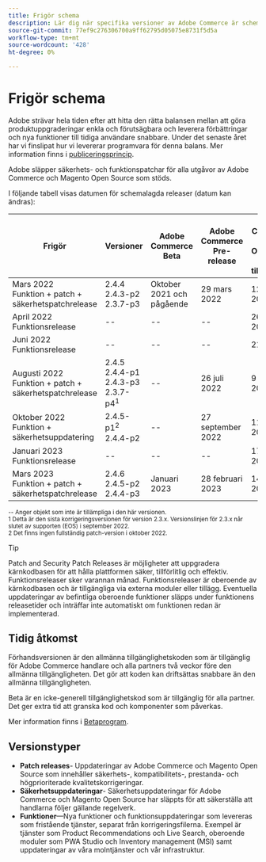 ```yaml
---
title: Frigör schema
description: Lär dig när specifika versioner av Adobe Commerce är schemalagda för betaversion, förhandsversioner och allmän tillgänglighet.
source-git-commit: 77ef9c276306700a9ff62795d05075e8731f5d5a
workflow-type: tm+mt
source-wordcount: '428'
ht-degree: 0%

---
```



# Frigör schema

Adobe strävar hela tiden efter att hitta den rätta balansen mellan att göra produktuppgraderingar enkla och förutsägbara och leverera förbättringar och nya funktioner till tidiga användare snabbare. Under det senaste året har vi finslipat hur vi levererar programvara för denna balans. Mer information finns i [publiceringsprincip](policy.md).

Adobe släpper säkerhets- och funktionspatchar för alla utgåvor av Adobe Commerce och Magento Open Source som stöds.

I följande tabell visas datumen för schemalagda releaser (datum kan ändras):

| Frigör | Versioner | Adobe Commerce Beta | Adobe Commerce Pre-release | Adobe Commerce &amp; Magento Open Source<br>Allmän tillgänglighet |
|-----------------------------------------------------------------|-------------------------------------------------------|---------------------------|----------------------------------|---------------------------------------------------------------------|
| Mars 2022<br>Funktion + patch + säkerhetspatchrelease | 2.4.4<br>2.4.3-p2<br>2.3.7-p3 | Oktober 2021 och pågående | 29 mars 2022 | 12 april 2022 |
| April 2022<br>Funktionsrelease | \-\- | \-\- | \-\- | 26 april 2022 |
| Juni 2022<br>Funktionsrelease | \-\- | \-\- | \-\- | 21 juni 2022 |
| Augusti 2022<br>Funktion + patch + säkerhetspatchrelease | 2.4.5<br>2.4.4-p1<br>2.4.3-p3<br>2.3.7-p4<sup>1</sup> | \-\- | 26 juli 2022 | 9 augusti 2022 |
| Oktober 2022<br>Funktion + säkerhetsuppdatering | 2.4.5-p1<sup>2</sup><br>2.4.4-p2 | \-\- | 27 september 2022 | 11 oktober 2022 |
| Januari 2023<br>Funktionsrelease | \-\- | \-\- | \-\- | 17 januari 2023 |
| Mars 2023<br>Funktion + patch + säkerhetspatchrelease | 2.4.6<br>2.4.5-p2<br>2.4.4-p3 | Januari 2023 | 28 februari 2023 | 14 mars 2023 |

<sup>\-\- Anger objekt som inte är tillämpliga i den här versionen.</sup><br>
<sup>1 Detta är den sista korrigeringsversionen för version 2.3.x. Versionslinjen för 2.3.x når slutet av supporten (EOS) i september 2022.</sup><br>
<sup>2 Det finns ingen fullständig patch-version i oktober 2022.</sup><br>

>[!TIP]
>
>Patch and Security Patch Releases är möjligheter att uppgradera kärnkodbasen för att hålla plattformen säker, tillförlitlig och effektiv. Funktionsreleaser sker varannan månad. Funktionsreleaser är oberoende av kärnkodbasen och är tillgängliga via externa moduler eller tillägg. Eventuella uppdateringar av befintliga oberoende funktioner släpps under funktionens releasetider och inträffar inte automatiskt om funktionen redan är implementerad.

## Tidig åtkomst

Förhandsversionen är den allmänna tillgänglighetskoden som är tillgänglig för Adobe Commerce handlare och alla partners två veckor före den allmänna tillgängligheten. Det gör att koden kan driftsättas snabbare än den allmänna tillgängligheten.

Beta är en icke-generell tillgänglighetskod som är tillgänglig för alla partner. Det ger extra tid att granska kod och komponenter som påverkas.

Mer information finns i [Betaprogram](beta-program.md).

## Versionstyper

- **Patch releases**- Uppdateringar av Adobe Commerce och Magento Open Source som innehåller säkerhets-, kompatibilitets-, prestanda- och högprioriterade kvalitetskorrigeringar.
- **Säkerhetsuppdateringar**- Säkerhetsuppdateringar för Adobe Commerce och Magento Open Source har släppts för att säkerställa att handlarna följer gällande regelverk.
- **Funktioner**—Nya funktioner och funktionsuppdateringar som levereras som fristående tjänster, separat från korrigeringsfilerna. Exempel är tjänster som Product Recommendations och Live Search, oberoende moduler som PWA Studio och Inventory management (MSI) samt uppdateringar av våra molntjänster och vår infrastruktur.
